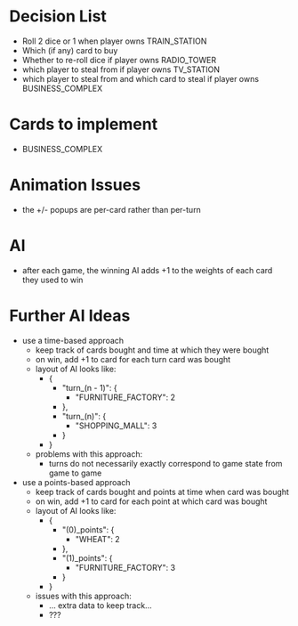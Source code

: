 # Decision List

* Roll 2 dice or 1 when player owns TRAIN_STATION
* Which (if any) card to buy
* Whether to re-roll dice if player owns RADIO_TOWER
* which player to steal from if player owns TV_STATION
* which player to steal from and which card to steal if player owns BUSINESS_COMPLEX

# Cards to implement

* BUSINESS_COMPLEX

# Animation Issues

* the +/- popups are per-card rather than per-turn

# AI

* after each game, the winning AI adds +1 to the weights of each card they used to win

# Further AI Ideas

* use a time-based approach
    - keep track of cards bought and time at which they were bought
    - on win, add +1 to card for each turn card was bought
    - layout of AI looks like:
        + {
            * "turn_(n - 1)": {
                - "FURNITURE_FACTORY": 2
            * },
            * "turn_(n)": {
                - "SHOPPING_MALL": 3
            * }
        + }
    - problems with this approach:
        + turns do not necessarily exactly correspond to game state from game to game
* use a points-based approach
    - keep track of cards bought and points at time when card was bought
    - on win, add +1 to card for each point at which card was bought
    - layout of AI looks like:
        + {
            * "(0)_points": {
                - "WHEAT": 2
            * },
            * "(1)_points": {
                - "FURNITURE_FACTORY": 3
            * }
        + }
    - issues with this approach:
        + ... extra data to keep track...
        + ???

